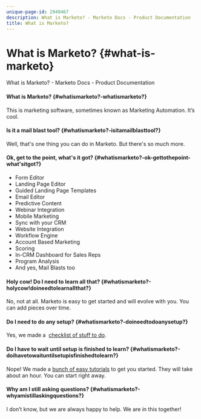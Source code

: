 ```yaml
---
unique-page-id: 2949467
description: What is Marketo? - Marketo Docs - Product Documentation
title: What is Marketo?
---
```


# What is Marketo? {#what-is-marketo}

What is Marketo? - Marketo Docs - Product Documentation

#### What is Marketo? {#whatismarketo?-whatismarketo?}

This is marketing software, sometimes known as Marketing Automation. It’s cool.  

#### Is it a mail blast tool? {#whatismarketo?-isitamailblasttool?}

Well, that's one thing you can do in Marketo. But there's so much more.  

#### Ok, get to the point, what's it got? {#whatismarketo?-ok-gettothepoint-what'sitgot?}

* Form Editor
* Landing Page Editor
* Guided Landing Page Templates
* Email Editor
* Predictive Content
* Webinar Integration
* Mobile Marketing
* Sync with your CRM
* Website Integration
* Workflow Engine
* Account Based Marketing
* Scoring
* In-CRM Dashboard for Sales Reps
* Program Analysis
* And yes, Mail Blasts too

#### Holy cow! Do I need to learn all that? {#whatismarketo?-holycow!doineedtolearnallthat?}

No, not at all. Marketo is easy to get started and will evolve with you. You can add pieces over time.  

#### Do I need to do any setup? {#whatismarketo?-doineedtodoanysetup?}

Yes, we made a&nbsp; [checklist of stuff to do](setup-steps/setup-checklist.md).  

#### Do I have to wait until setup is finished to learn? {#whatismarketo?-doihavetowaituntilsetupisfinishedtolearn?}

Nope! We made&nbsp;a [bunch of easy tutorials](quick-wins.md)&nbsp;to get you started. They will take about an hour. You can start right away.  

#### Why am I still asking questions? {#whatismarketo?-whyamistillaskingquestions?}

I don’t know, but we are always happy to help. We are in this together! 